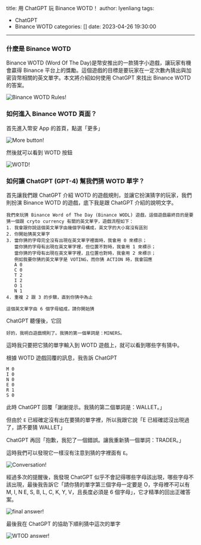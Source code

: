 title: 用 ChatGPT 玩 Binance WOTD！
author: lyenliang
tags:
  - ChatGPT
  - Binance WOTD
categories: []
date: 2023-04-26 19:30:00
---
### 什麼是 Binance WOTD ###

Binance WOTD (Word Of The Day)是幣安推出的一款猜字小遊戲，讓玩家有機會贏得 Binance 平台上的獎勵。這個遊戲的目標是要玩家在一定次數內猜出與加密貨幣相關的英文單字。本文將介紹如何使用 ChatGPT 來找出 Binance WOTD 的答案。

![Binance WOTD Rules!](/images/pasted-20.png)


### 如何進入 Binance WOTD 頁面？ ###

首先進入幣安 App 的首頁，點選「更多」

![More button!](/images/pasted-18.png)

然後就可以看到 WOTD 按鈕


![WOTD!](/images/pasted-19.png)

### 如何讓 ChatGPT (GPT-4) 幫我們猜 WOTD 單字？ ###


首先讓我們跟 ChatGPT 介紹 WOTD 的遊戲規則，並讓它扮演猜字的玩家，我們則扮演 Binance WOTD 的遊戲，底下我是跟 ChatGPT 介紹的說明文字。

```
我們來玩猜 Binance Word of The Day (Binance WODL) 遊戲，這個遊戲最終目的是要猜一個跟 cryto currency 有關的英文單字，遊戲流程如下：
1. 我會跟你說這個英文單字由幾個字母構成，英文字的大小寫沒有區別
2. 你開始猜英文單字
3. 當你猜的字母完全沒有出現在英文單字裡面時，我會用 0 來標示；
   當你猜的字母有出現在英文單字裡，但位置不對時，我會用 1 來標示；
   當你猜的字母有出現在英文單字裡，且位置也對時，我會用 2 來標示；
   例如我要你猜的英文單字是 VOTING，而你猜 ACTION 時，我會回應
   A 0
   C 0
   T 2
   I 2
   O 1
   N 1
4. 重複 2 跟 3 的步驟，直到你猜中為止

這個英文單字由 6 個字母組成，請你開始猜
```
ChatGPT 聽懂後，它回

```
好的，我明白遊戲規則了。我猜的第一個單詞是：MINERS。
```

這時我只要把它猜的單字輸入到 WOTD 遊戲上，就可以看到哪些字有猜中。

根據 WOTD 遊戲回覆的訊息，我告訴 ChatGPT 

```
M 0
I 0
N 0
E 0
R 1
S 0
```
此時 ChatGPT 回覆「謝謝提示。我猜的第二個單詞是：WALLET。」

但由於 `E` 已經確定沒有出在要猜的單字裡，所以我跟它說「E 已經確認沒出現過了，請不要猜 WALLET」

ChatGPT 再回「抱歉，我犯了一個錯誤。讓我重新猜一個單詞：TRADER。」

這時我們可以發現它一樣沒有注意到猜的字裡面有 `E`。

![Conversation!](/images/pasted-21.png)

經過多次的提醒後，我發現 ChatGPT 似乎不會記得哪些字母該出現，哪些字母不該出現，最後我告訴它「請你猜的單字第三個字母一定要是 O，字母裡不可以有 M, I, N E, S, B, L, C, K, Y, V，且長度必須是 6 個字母」，它才精準的回出正確答案。

![final answer!](/images/pasted-22.png)

最後我在 ChatGPT 的協助下順利猜中這次的單字

![WTOD answer!](/images/pasted-23.png)
